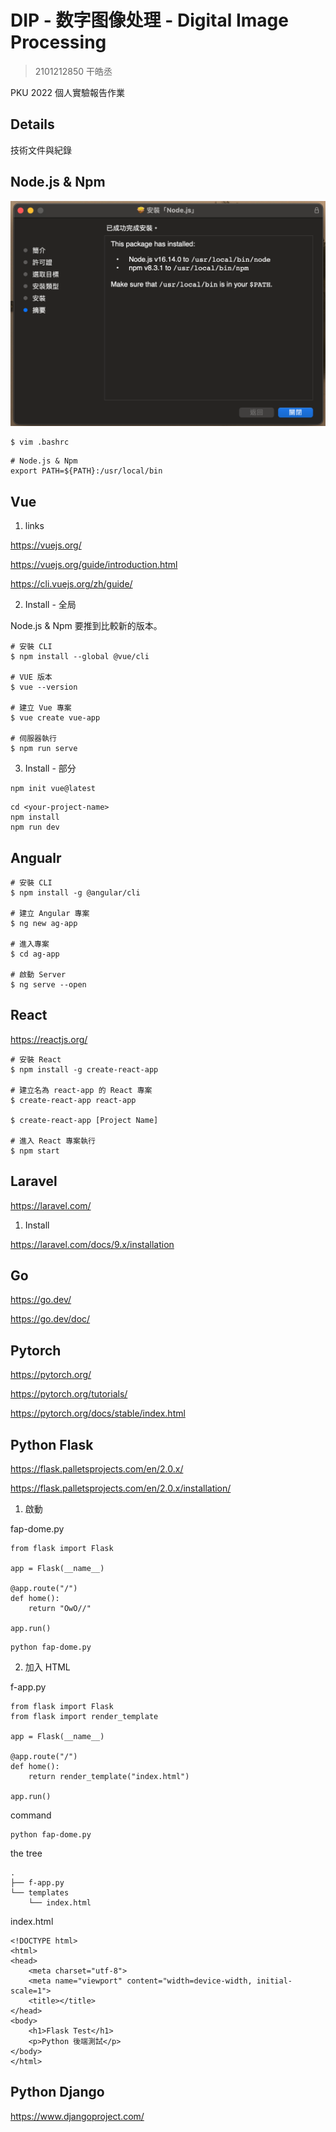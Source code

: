 # DIP - 数字图像处理 - Digital Image Processing

> 2101212850 干皓丞

PKU 2022 個人實驗報告作業

## Details

技術文件與紀錄

## Node.js & Npm


![](node-install.png)

```
$ vim .bashrc 
```

```
# Node.js & Npm
export PATH=${PATH}:/usr/local/bin
```

## Vue

1. links

https://vuejs.org/

https://vuejs.org/guide/introduction.html

https://cli.vuejs.org/zh/guide/


2. Install - 全局

Node.js & Npm 要推到比較新的版本。

```
# 安裝 CLI
$ npm install --global @vue/cli

# VUE 版本
$ vue --version

# 建立 Vue 專案
$ vue create vue-app

# 伺服器執行
$ npm run serve
```

3. Install - 部分

```
npm init vue@latest
```

```
cd <your-project-name>
npm install
npm run dev
```

## Angualr

```
# 安裝 CLI
$ npm install -g @angular/cli

# 建立 Angular 專案
$ ng new ag-app

# 進入專案
$ cd ag-app

# 啟動 Server
$ ng serve --open
```


## React

https://reactjs.org/

```
# 安裝 React
$ npm install -g create-react-app

# 建立名為 react-app 的 React 專案
$ create-react-app react-app

$ create-react-app [Project Name]

# 進入 React 專案執行
$ npm start
```

## Laravel

https://laravel.com/


1. Install

https://laravel.com/docs/9.x/installation


## Go

https://go.dev/

https://go.dev/doc/


## Pytorch

https://pytorch.org/

https://pytorch.org/tutorials/

https://pytorch.org/docs/stable/index.html


## Python Flask

https://flask.palletsprojects.com/en/2.0.x/

https://flask.palletsprojects.com/en/2.0.x/installation/

1. 啟動

fap-dome.py

```
from flask import Flask

app = Flask(__name__)

@app.route("/")
def home():
    return "OwO//"

app.run()
```
```
python fap-dome.py
```

2. 加入 HTML

f-app.py

```
from flask import Flask
from flask import render_template

app = Flask(__name__)

@app.route("/")
def home():
    return render_template("index.html")

app.run()
```

command
```
python fap-dome.py
```

the tree

```
.
├── f-app.py
└── templates
    └── index.html
```

index.html

```
<!DOCTYPE html>
<html>
<head>
	<meta charset="utf-8">
	<meta name="viewport" content="width=device-width, initial-scale=1">
	<title></title>
</head>
<body>
	<h1>Flask Test</h1>
	<p>Python 後端測試</p>
</body>
</html>
```

## Python Django

https://www.djangoproject.com/



